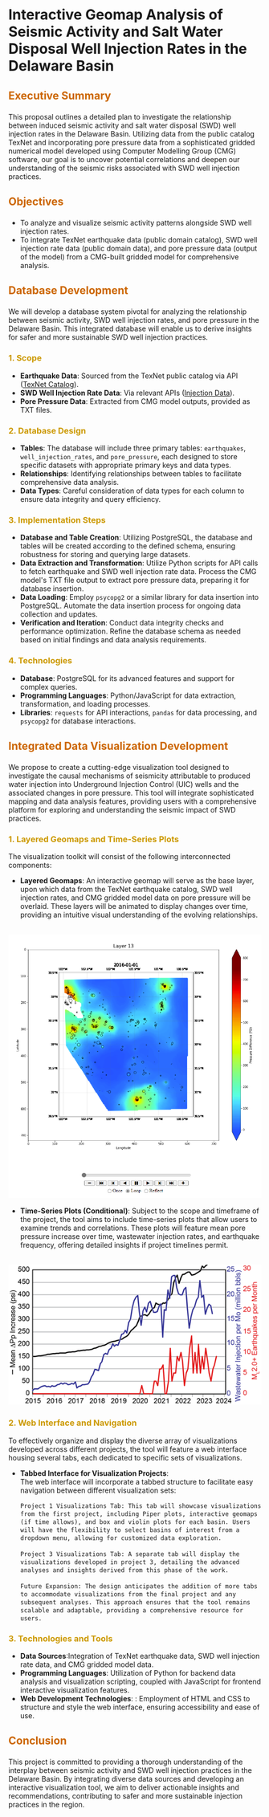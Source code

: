 # Interactive Geomap Analysis of Seismic Activity and Salt Water Disposal Well Injection Rates in the Delaware Basin

## <p style="color:#CC6600">Executive Summary</p>
This proposal outlines a detailed plan to investigate the relationship between induced seismic activity and salt water disposal (SWD) well injection rates in the Delaware Basin. Utilizing data from the public catalog TexNet and incorporating pore pressure data from a sophisticated gridded numerical model developed using Computer Modelling Group (CMG) software, our goal is to uncover potential correlations and deepen our understanding of the seismic risks associated with SWD well injection practices.

## <p style="color:#CC6600">Objectives</p> 
- To analyze and visualize seismic activity patterns alongside SWD well injection rates.
- To integrate TexNet earthquake data (public domain catalog), SWD well injection rate data (public domain data), and pore pressure data (output of the model) from a CMG-built gridded model for comprehensive analysis.

## <p style="color:#CC6600">Database Development</p>
We will develop a database system pivotal for analyzing the relationship between seismic activity, SWD well injection rates, and pore pressure in the Delaware Basin. This integrated database will enable us to derive insights for safer and more sustainable SWD well injection practices.

### <p style="color:#CC9900">1. Scope</p>
- **Earthquake Data**: Sourced from the TexNet public catalog via API ([TexNet Catalog](https://maps.texnet.beg.utexas.edu/arcgis/rest/services/catalog/catalog_all_flat/MapServer)).
- **SWD Well Injection Rate Data**: Via relevant APIs ([Injection Data](https://injection.texnet.beg.utexas.edu/apidocs)).
- **Pore Pressure Data**: Extracted from CMG model outputs, provided as TXT files.

### <p style="color:#CC9900">2. Database Design</p>
- **Tables**: The database will include three primary tables: `earthquakes`, `well_injection_rates`, and `pore_pressure`, each designed to store specific datasets with appropriate primary keys and data types.
- **Relationships**: Identifying relationships between tables to facilitate comprehensive data analysis.
- **Data Types**: Careful consideration of data types for each column to ensure data integrity and query efficiency.

### <p style="color:#CC9900">3. Implementation Steps</p>
- **Database and Table Creation**: Utilizing PostgreSQL, the database and tables will be created according to the defined schema, ensuring robustness for storing and querying large datasets.
- **Data Extraction and Transformation**: Utilize Python scripts for API calls to fetch earthquake and SWD well injection rate data. Process the CMG model's TXT file output to extract pore pressure data, preparing it for database insertion.
- **Data Loading**: Employ `psycopg2` or a similar library for data insertion into PostgreSQL. Automate the data insertion process for ongoing data collection and updates.
- **Verification and Iteration**: Conduct data integrity checks and performance optimization. Refine the database schema as needed based on initial findings and data analysis requirements.

### <p style="color:#CC9900">4. Technologies</p>
- **Database**: PostgreSQL for its advanced features and support for complex queries.
- **Programming Languages**: Python/JavaScript for data extraction, transformation, and loading processes.
- **Libraries**: `requests` for API interactions, `pandas` for data processing, and `psycopg2` for database interactions.

## <p style="color:#CC6600">Integrated Data Visualization Development</p>
We propose to create a cutting-edge visualization tool designed to investigate the causal mechanisms of seismicity attributable to produced water injection into Underground Injection Control (UIC) wells and the associated changes in pore pressure. This tool will integrate sophisticated mapping and data analysis features, providing users with a comprehensive platform for exploring and understanding the seismic impact of SWD practices.

### <p style="color:#CC9900">1. Layered Geomaps and Time-Series Plots</p>
The visualization toolkit will consist of the following interconnected components:
- **Layered Geomaps**: An interactive geomap will serve as the base layer, upon which data from the TexNet earthquake catalog, SWD well injection rates, and CMG gridded model data on pore pressure will be overlaid. These layers will be animated to display changes over time, providing an intuitive visual understanding of the evolving relationships.

&nbsp;&nbsp;&nbsp;&nbsp;&nbsp;&nbsp;&nbsp;&nbsp;&nbsp; ![Layered Geomap Example](images/proposal_images/animation.png "Layered Geomap Example")

- **Time-Series Plots (Conditional)**: Subject to the scope and timeframe of the project, the tool aims to include time-series plots that allow users to examine trends and correlations. These plots will feature mean pore pressure increase over time, wastewater injection rates, and earthquake frequency, offering detailed insights if project timelines permit.

&nbsp;&nbsp;&nbsp;&nbsp;&nbsp;&nbsp;&nbsp;&nbsp;&nbsp; ![Layered Geomap Example](images/proposal_images/time_series.png "Layered Geomap Example")


### <p style="color:#CC9900">2. Web Interface and Navigation</p>
To effectively organize and display the diverse array of visualizations developed across different projects, the tool will feature a web interface housing several tabs, each dedicated to specific sets of visualizations.

- **Tabbed Interface for Visualization Projects**:  
The web interface will incorporate a tabbed structure to facilitate easy navigation between different visualization sets:

      Project 1 Visualizations Tab: This tab will showcase visualizations from the first project, including Piper plots, interactive geomaps (if time allows), and box and violin plots for each basin. Users will have the flexibility to select basins of interest from a dropdown menu, allowing for customized data exploration.

      Project 3 Visualizations Tab: A separate tab will display the visualizations developed in project 3, detailing the advanced analyses and insights derived from this phase of the work.
      
      Future Expansion: The design anticipates the addition of more tabs to accommodate visualizations from the final project and any subsequent analyses. This approach ensures that the tool remains scalable and adaptable, providing a comprehensive resource for users.


### <p style="color:#CC9900">3. Technologies and Tools</p>
- **Data Sources**:Integration of TexNet earthquake data, SWD well injection rate data, and CMG gridded model data.
- **Programming Languages**: Utilization of Python for backend data analysis and visualization scripting, coupled with JavaScript for frontend interactive visualization features.
- **Web Development Technologies**: : Employment of HTML and CSS to structure and style the web interface, ensuring accessibility and ease of use.

## <p style="color:#CC6600">Conclusion</p>
This project is committed to providing a thorough understanding of the interplay between seismic activity and SWD well injection practices in the Delaware Basin. By integrating diverse data sources and developing an interactive visualization tool, we aim to deliver actionable insights and recommendations, contributing to safer and more sustainable injection practices in the region.
<br>
<br>
<br>

<!-- # **PART 2** &nbsp; | &nbsp; Visualization of Produced Water Chemistry for Environmental and Agricultural Utilization

## <p style="color:#CC6600">Summary</p> 
An interactive dashboard will be built to enhance the user's ability to view the data for produced water chemistry by basin. This will allow users to explore the data through a platform that is accessible without needing the ability to run the code themselves and without needing access to a the folders within which the visuals are housed.

## <p style="color:#CC6600">Objectives</p> 
- To utilize and build upon the visuals generated in Project 1.
- The code for the following visuals will be revised and expanded to incorporate them into an interactive dashboard. The user will select which basin they want to view data for via a dropdown menu.
    - Box Plots
    - Violin Plots
    - Piper Plots
- If time allows, incorporating the previous geomaps will be explored.

## <p style="color:#CC6600">Method</p> 
- The modifications will be accomplished through a combination of JavaScript, html, css, and tweaking the original python where needed. -->